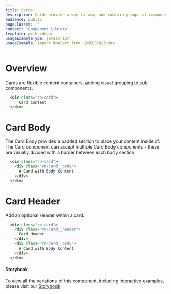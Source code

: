 ```yaml
---
title: Cards
description: Cards provide a way to wrap and contain groups of components.
audience: public
pageClasses: ''
context: 'Component Library'
template: withsidebar
usageExampleType: javascript
usageExample: Import RnAlert from '@NELSON/Icons'
---
```



# Overview

Cards are flexible content containers, adding visual grouping to sub components.

```html
  <div class="rn-card">
      Card Content
  </div>
```

# Card Body

The Card Body provides a padded section to place your content inside of. The Card component can accept multiple Card Body components - these are visually divided with a border between each body section.

```html
  <div class="rn-card">
    <div class="rn-card__body">
      A Card with Body Content
    </div>
  </div>
```

# Card Header

Add an optional Header within a card.

```html
  <div class="rn-card">
    <div class="rn-card__header">
      Card Header
    </div>
    <div class="rn-card__body">
      A Card with Body Content
    </div>
  </div>
```

#### Storybook

To view all the variations of this component, including interactive examples, please visit our [Storybook](https://react-storybook.royalnavy.io/?selectedKind=Card&full=0&addons=0&stories=1&panelRight=0&addonPanel=storybook%2Factions%2Factions-panel&show-info=0&source=0).

